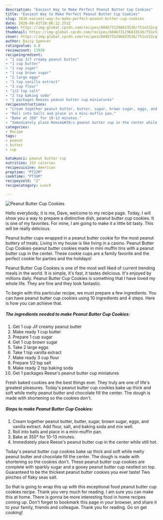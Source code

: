 ```yaml
---
description: "Easiest Way to Make Perfect Peanut Butter Cup Cookies"
title: "Easiest Way to Make Perfect Peanut Butter Cup Cookies"
slug: 1836-easiest-way-to-make-perfect-peanut-butter-cup-cookies
date: 2020-08-01T20:06:12.251Z
image: https://img-global.cpcdn.com/recipes/6046731296833536/751x532cq70/peanut-butter-cup-cookies-recipe-main-photo.jpg
thumbnail: https://img-global.cpcdn.com/recipes/6046731296833536/751x532cq70/peanut-butter-cup-cookies-recipe-main-photo.jpg
cover: https://img-global.cpcdn.com/recipes/6046731296833536/751x532cq70/peanut-butter-cup-cookies-recipe-main-photo.jpg
author: Daisy Spencer
ratingvalue: 4.8
reviewcount: 13939
recipeingredient:
- "1 cup Jif creamy peanut butter"
- "1 cup butter"
- "1 cup sugar"
- "1 cup brown sugar"
- "2 large eggs"
- "1 tsp vanilla extract"
- "3 cup flour"
- "1/2 tsp salt"
- "2 tsp baking soda"
- "1 packages Reeses peanut butter cup miniatures"
recipeinstructions:
- "Cream together peanut butter, butter, sugar, brown sugar, eggs, and vanilla extract. Add flour, salt, and baking soda and mix well."
- "Roll into balls and place in a mini-muffin pan."
- "Bake at 350° for 10-13 minutes."
- "Immediately place Reese&#39;s peanut butter cup in the center while still hot."
categories:
- Recipe
tags:
- peanut
- butter
- cup

katakunci: peanut butter cup 
nutrition: 153 calories
recipecuisine: American
preptime: "PT22M"
cooktime: "PT36M"
recipeyield: "2"
recipecategory: Lunch

---
```



![Peanut Butter Cup Cookies](https://img-global.cpcdn.com/recipes/6046731296833536/751x532cq70/peanut-butter-cup-cookies-recipe-main-photo.jpg)

Hello everybody, it is me, Dave, welcome to my recipe page. Today, I will show you a way to prepare a distinctive dish, peanut butter cup cookies. It is one of my favorites. For mine, I am going to make it a little bit tasty. This will be really delicious.

Peanut butter cups wrapped in a peanut butter cookie for the most peanut buttery of treats. Living in my house is like living in a casino. Peanut Butter Cup Cookies-peanut butter cookies made in mini muffin tins with a peanut butter cup in the center. These cookie cups are a family favorite and the perfect cookie for parties and the holidays!

Peanut Butter Cup Cookies is one of the most well liked of current trending meals in the world. It is simple, it's fast, it tastes delicious. It's enjoyed by millions daily. Peanut Butter Cup Cookies is something that I have loved my whole life. They are fine and they look fantastic.


To begin with this particular recipe, we must prepare a few ingredients. You can have peanut butter cup cookies using 10 ingredients and 4 steps. Here is how you can achieve that.

<!--inarticleads1-->

##### The ingredients needed to make Peanut Butter Cup Cookies:

1. Get 1 cup Jif creamy peanut butter
1. Make ready 1 cup butter
1. Prepare 1 cup sugar
1. Get 1 cup brown sugar
1. Take 2 large eggs
1. Take 1 tsp vanilla extract
1. Make ready 3 cup flour
1. Prepare 1/2 tsp salt
1. Make ready 2 tsp baking soda
1. Get 1 packages Reese&#39;s peanut butter cup miniatures


Fresh baked cookies are the best things ever. They truly are one of life&#39;s greatest pleasures. Today&#39;s peanut butter cup cookies bake up thick and soft while melty peanut butter and chocolate fill the center. The dough is made with shortening so the cookies don&#39;t. 

<!--inarticleads2-->

##### Steps to make Peanut Butter Cup Cookies:

1. Cream together peanut butter, butter, sugar, brown sugar, eggs, and vanilla extract. Add flour, salt, and baking soda and mix well.
1. Roll into balls and place in a mini-muffin pan.
1. Bake at 350° for 10-13 minutes.
1. Immediately place Reese&#39;s peanut butter cup in the center while still hot.


Today&#39;s peanut butter cup cookies bake up thick and soft while melty peanut butter and chocolate fill the center. The dough is made with shortening so the cookies don&#39;t. These peanut butter cup cookies are complete with sparkly sugar and a gooey peanut butter cup nestled on top. Guaranteed to be the thickest peanut butter cookies you ever taste! Two pinches of flaky seas salt. 

So that is going to wrap this up with this exceptional food peanut butter cup cookies recipe. Thank you very much for reading. I am sure you can make this at home. There is gonna be more interesting food in home recipes coming up. Don't forget to bookmark this page in your browser, and share it to your family, friends and colleague. Thank you for reading. Go on get cooking!
